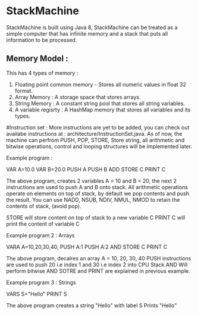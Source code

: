 # StackMachine

StackMachine is built using Java 8, StackMachine can be treated as a simple computer that has infinite memory and a stack that puts all information to be processed.

## Memory Model : 

This has 4 types of memory : 
1. Floating point common memory - Stores all numeric values in float 32 format.
2. Array Memory : A storage space that stores arrays.
3. String Memory : A constant string pool that stores all string variables.
4. A variable regisrty : A HashMap memory that stores all variables and its types.

#Instruction set : 
More instructions are yet to be added, you can check out availabe instructions at : architecture/InstructionSet.java. 
As of now, the machine can perfrom PUSH, POP, STORE, Store string, all arithmetic and bitwise operations, control and looping structures will be implemented later.

Example program :

VAR A=10.0
VAR B=20.0
PUSH A
PUSH B
ADD
STORE C
PRINT C

The above program, creates 2 variables A = 10 and B = 20, the next 2 instructions are used to push A and B onto stack. All arithmetic operations operate on elements on top of stack, by default we pop contents and push the result. You can use NADD, NSUB, NDIV, NMUL, NMOD to retain the contents of stack, (avoid pop).

STORE will store content on top of stack to a new variable C
PRINT C will print the content of variable C

Example program 2  : Arrays 

VARA A=10,20,30,40,
PUSH A:1
PUSH A:2
AND
STORE C
PRINT C

The above program, decalres an array A = 10, 20, 30, 40
PUSH instructions are used to push 20 i.e index 1 and 30 i.e index 2 into CPU Stack
AND Will perform bitwise AND
SOTRE and PRINT are explained in previous example.


Example program 3 : Strings

VARS S="Hello"
PRINT S

The above program creates a string "Hello" with label S
Prints "Hello"
